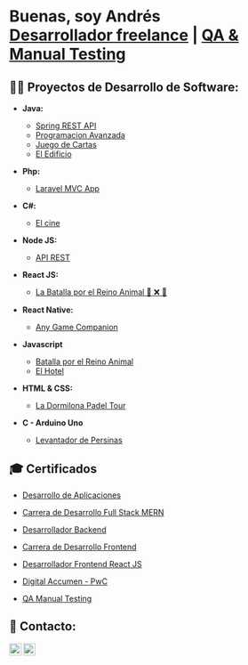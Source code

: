 <h1>Buenas, soy Andrés <br/><a href="https://github.com/DrewArg">Desarrollador freelance</a> | <a href="https://www.linkedin.com/in/andr%C3%A9s-ezequiel-fabbiano-69186b93/">QA & Manual Testing</a>

<!--<h2>👨‍💻 Software Development Projects:</h2>-->
<h2>👨‍💻 Proyectos de Desarrollo de Software:</h2>

- <b>Java:</b>
  - [Spring REST API](https://github.com/DrewArg/dv-ds-20231c-g4)
  - [Programacion Avanzada](https://github.com/DrewArg/FinalProgramacionAvanzada)
  - [Juego de Cartas](https://github.com/DrewArg/JuegoCartas)
  - [El Edificio](https://github.com/DrewArg/ElEdificioFinal)
    
- <b>Php:</b>
  - [Laravel MVC App](https://github.com/DrewArg/ProduccionWeb)
 <!-- - [Final Produccion Web 2](https://github.com/DrewArg/Recuperatorio-Desarrollo-Web-2/tree/main)-->
- <b>C#:</b>
  - [El cine](https://github.com/GastonMastrogiacomo/TP1---GRUPO-C)
    
- <b>Node JS:</b>
  - [API REST](https://github.com/DrewArg/ProgramacionBackend/tree/main)
    
- <b>React JS:</b>
  - [La Batalla por el Reino Animal 🐙 ❌ 🐺](https://github.com/DrewArg/ProyectoFinalReactJs)
    
- <b>React Native:</b>
  - [Any Game Companion](https://github.com/DrewArg/ReactNative)
    
- <b>Javascript</b>
  - [Batalla por el Reino Animal](https://github.com/DrewArg/ProyectoFinalJavaScript)
  - [El Hotel](https://github.com/DrewArg/ProduccionWeb1)
    
- <b> HTML & CSS:</b>
  - [La Dormilona Padel Tour](https://github.com/DrewArg/La_Dormilona_Padel_Tour-AndresFabbiano)
    
- <b>C - Arduino Uno</b>
  - [Levantador de Persinas](https://github.com/DrewArg/LevantadorDePersianas)

<h2>🎓 Certificados</h2>

- [Desarrollo de Aplicaciones](https://www.coderhouse.com/certificados/6421e3f1fb83e60002f252ec)

- [Carrera de Desarrollo Full Stack MERN](https://www.coderhouse.com/certificados/6351d7cf3a47d9000ebc15f5)

- [Desarrollador Backend](https://www.coderhouse.com/certificados/6351d7cf3a47d9000ebc15f2)
  
- [Carrera de Desarrollo Frontend](https://www.coderhouse.com/certificados/626d65fd01436900249b91af)

- [Desarrollador Frontend React JS](https://www.coderhouse.com/certificados/626c146a30f7620024b33402)
  
- [Digital Accumen - PwC](https://www.credly.com/badges/ae0e5ed8-bb35-47e9-884a-16899d6ffc27)
  
- [QA Manual Testing](https://www.coderhouse.com/certificados/63c5863a1d35cc000e93f375)

<!--
<h2> Ejecitaciones</h2>
- <b>Exercism</b>

  - [Python](https://github.com/DrewArg/exercism/tree/main/python)
  
  - [Typescript](https://github.com/DrewArg/exercism/tree/main/typescript)

-<b>Open Bootcamp</b>
  - [Python - Django](https://github.com/DrewArg/open-bootcamp)
-->

<h2> 🤳 Contacto:</h2>

[<img align="left" alt="Andres Fabbiano | Linkedin" width="22px" src="https://cdn.jsdelivr.net/npm/simple-icons@v3/icons/linkedin.svg" />][linkedin]
[<img align="left" alt="Andres Fabbiano | Linkedin" width="22px" src="https://cdn.jsdelivr.net/npm/simple-icons@v3/icons/gmail.svg" />][gmail]

[linkedin]:https://www.linkedin.com/in/andr%C3%A9s-ezequiel-fabbiano-69186b93/
[gmail]:mailto:andresfabbiano@gmail.com
